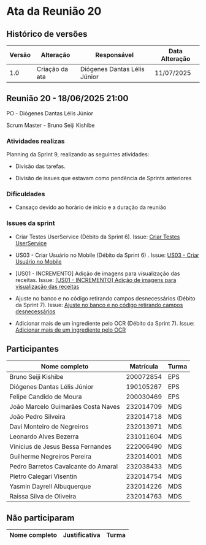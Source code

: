 # Ata da Reunião 20

## Histórico de versões

| Versão | Alteração       | Responsável         | Data Alteração |
|--------|-----------------|---------------------|----------------|
| 1.0    | Criação da ata  | Diógenes Dantas Lélis Júnior | 11/07/2025 |


## Reunião 20 - 18/06/2025 21:00

PO - Diógenes Dantas Lélis Júnior

Scrum Master - Bruno Seiji Kishibe

### Atividades realizas

Planning da Sprint 9, realizando as seguintes atividades:

- Divisão das tarefas.

- Divisão de issues que estavam como pendência de Sprints anteriores

### Dificuldades

- Cansaço devido ao horário de início e a duração da reunião

### Issues da sprint

- Criar Testes UserService (Débito da Sprint 6). Issue: [Criar Testes UserService](https://app.zenhub.com/workspaces/2025-1time3ocr-67f593a6ef2d81000f2d84b4/issues/gh/fga-eps-mds/2025.1-sidechef-docs/75)

- US03 - Criar Usuário no Mobile (Débito da Sprint 6) . Issue: [US03 - Criar Usuário no Mobile](https://app.zenhub.com/workspaces/2025-1time3ocr-67f593a6ef2d81000f2d84b4/issues/gh/fga-eps-mds/2025.1-sidechef-docs/72)

- [US01 - INCREMENTO] Adição de imagens para visualização das receitas. Issue: [[US01 - INCREMENTO] Adição de imagens para visualização das receitas](https://app.zenhub.com/workspaces/2025-1time3ocr-67f593a6ef2d81000f2d84b4/issues/gh/fga-eps-mds/2025.1-sidechef-docs/78)

- Ajuste no banco e no código retirando campos desnecessários (Débito da Sprint 7). Issue: [Ajuste no banco e no código retirando campos desnecessários](https://app.zenhub.com/workspaces/2025-1time3ocr-67f593a6ef2d81000f2d84b4/issues/gh/fga-eps-mds/2025.1-sidechef-docs/81)

- Adicionar mais de um ingrediente pelo OCR (Débito da Sprint 7). Issue: [Adicionar mais de um ingrediente pelo OCR](https://app.zenhub.com/workspaces/2025-1time3ocr-67f593a6ef2d81000f2d84b4/issues/gh/fga-eps-mds/2025.1-sidechef-docs/82)


## Participantes

| Nome completo                                 | Matrícula   | Turma |
|-----------------------------------------------|-------------|-------|
| Bruno Seiji Kishibe                           | 200072854   | EPS   |
| Diógenes Dantas Lélis Júnior                  | 190105267   | EPS   |
| Felipe Candido de Moura                       | 200030469   | EPS   |
| João Marcelo Guimarães Costa Naves            | 232014709   | MDS   | 
| João Pedro Silveira                           | 232014718   | MDS   |
| Davi Monteiro de Negreiros                    | 232013971   | MDS   |
| Leonardo Alves Bezerra                        | 231011604   | MDS   | 
| Vinícius de Jesus Bessa Fernandes             | 222006490   | MDS   | 
| Guilherme Negreiros Pereira                   | 232014001   | MDS   |
| Pedro Barretos Cavalcante do Amaral           | 232038433   | MDS   |
| Pietro Calegari Visentin                      | 232014754   | MDS   |
| Yasmin Dayrell Albuquerque                    | 232014226   | MDS   |
| Raissa Silva de Oliveira                      | 232014763   | MDS   |


## Não participaram

| Nome completo                                 | Justificativa                                        | Turma |
|-----------------------------------------------|------------------------------------------------------|-------|


